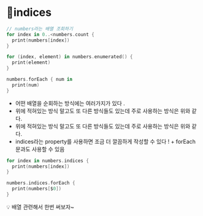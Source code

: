 # 📖indices
```swift
// numbers라는 배열 조회하기
for index in 0..<numbers.count {
  print(numbers[index])
}

for (index, element) in numbers.enumerated() {
  print(element)
}

numbers.forEach { num in
  print(num)
}
```

- 어떤 배열을 순회하는 방식에는 여러가지가 있다 .
- 위에 적혀있는 방식 말고도 또 다른 방식들도 있는데 주로 사용하는 방식은 위와 같다.
- 위에 적혀있는 방식 말고도 또 다른 방식들도 있는데 주로 사용하는 방식은 위와 같다.
- indices라는 property를 사용하면 조금 더 깔끔하게 작성할 수 있다 !  + forEach문과도 사용할 수 있음

```swift
for index in numbers.indices {
  print(numbers[index])
}

numbers.indices.forEach {
  print(numbers[$0])
}
```

<aside>
💡 배열 관련해서 한번 써보자~

</aside>
